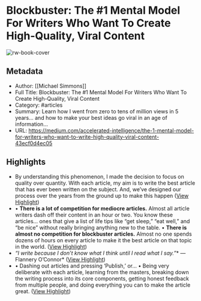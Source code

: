 # Blockbuster: The #1 Mental Model For Writers Who Want To Create High-Quality, Viral Content

![rw-book-cover](https://readwise-assets.s3.amazonaws.com/media/uploaded_book_covers/profile_1073452/182dgp3S3KIBGI4HkxJY1kg.jpeg)

## Metadata
- Author: [[Michael Simmons]]
- Full Title: Blockbuster: The #1 Mental Model For Writers Who Want To Create High-Quality, Viral Content
- Category: #articles
- Summary: Learn how I went from zero to tens of million views in 5 years… and how to make your best ideas go viral in an age of information…
- URL: https://medium.com/accelerated-intelligence/the-1-mental-model-for-writers-who-want-to-write-high-quality-viral-content-43ecf0d4ec05

## Highlights
- By understanding this phenomenon, I made the decision to focus on quality over quantity. With each article, my aim is to write the best article that has ever been written on the subject. And, we’ve designed our process over the years from the ground up to make this happen ([View Highlight](https://read.readwise.io/read/01h7v7cqf28prbhvkg451czcz4))
- • **There is a lot of competition for mediocre articles.** Almost all article writers dash off their content in an hour or two. You know these articles… ones that give a list of life tips like “get sleep,” “eat well,” and “be nice” without really bringing anything new to the table.
  • **There is almost no competition for blockbuster articles.** Almost no one spends dozens of hours on every article to make it the best article on that topic in the world. ([View Highlight](https://read.readwise.io/read/01h7v7gtcgf0wwc6mj03sb3449))
- *“I write because I don’t know what I think until I read what I say.”** 
  ― Flannery O’Connor* ([View Highlight](https://read.readwise.io/read/01h7v7xwkqj6593rfp5vd23pk8))
- • Dashing out articles and pressing ‘Publish,’ or…
  • Being very deliberate with each article, learning from the masters, breaking down the writing process into its core components, getting honest feedback from multiple people, and doing everything you can to make the article great. ([View Highlight](https://read.readwise.io/read/01h7v7yk02wj2a5az6jnag9p3r))
